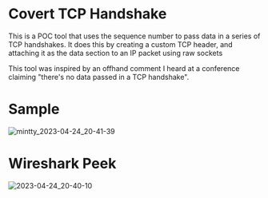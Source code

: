 # Covert TCP Handshake

This is a POC tool that uses the sequence number to pass data in a series of TCP handshakes.
It does this by creating a custom TCP header, and attaching it as the data section to an IP packet using raw sockets

This tool was inspired by an offhand comment I heard at a conference claiming "there's no data passed in a TCP handshake".

# Sample

![mintty_2023-04-24_20-41-39](https://user-images.githubusercontent.com/21281361/234154070-b8bbb856-1ee4-44f3-b574-1672cf614eba.gif)

# Wireshark Peek

![2023-04-24_20-40-10](https://user-images.githubusercontent.com/21281361/234154476-600fbd4f-053c-421f-b5a7-4d0b56c64c0c.png)
